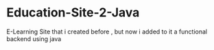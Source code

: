 # Education-Site-2-Java

E-Learning Site that i created before , but now i added to it a functional backend using java
